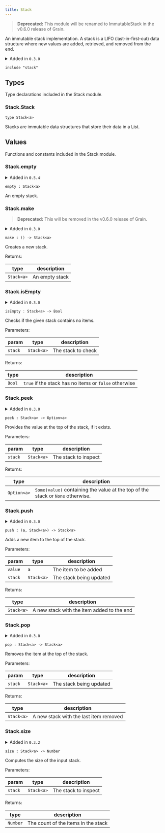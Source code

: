 ```yaml
---
title: Stack
---
```


> **Deprecated:** This module will be renamed to ImmutableStack in the v0.6.0 release of Grain.

An immutable stack implementation. A stack is a LIFO (last-in-first-out) data structure where new values are added, retrieved, and removed from the end.

<details disabled>
<summary tabindex="-1">Added in <code>0.3.0</code></summary>
No other changes yet.
</details>

```grain
include "stack"
```

## Types

Type declarations included in the Stack module.

### Stack.**Stack**

```grain
type Stack<a>
```

Stacks are immutable data structures that store their data in a List.

## Values

Functions and constants included in the Stack module.

### Stack.**empty**

<details disabled>
<summary tabindex="-1">Added in <code>0.5.4</code></summary>
No other changes yet.
</details>

```grain
empty : Stack<a>
```

An empty stack.

### Stack.**make**

> **Deprecated:** This will be removed in the v0.6.0 release of Grain.

<details disabled>
<summary tabindex="-1">Added in <code>0.3.0</code></summary>
No other changes yet.
</details>

```grain
make : () -> Stack<a>
```

Creates a new stack.

Returns:

|type|description|
|----|-----------|
|`Stack<a>`|An empty stack|

### Stack.**isEmpty**

<details disabled>
<summary tabindex="-1">Added in <code>0.3.0</code></summary>
No other changes yet.
</details>

```grain
isEmpty : Stack<a> -> Bool
```

Checks if the given stack contains no items.

Parameters:

|param|type|description|
|-----|----|-----------|
|`stack`|`Stack<a>`|The stack to check|

Returns:

|type|description|
|----|-----------|
|`Bool`|`true` if the stack has no items or `false` otherwise|

### Stack.**peek**

<details>
<summary>Added in <code>0.3.0</code></summary>
<table>
<thead>
<tr><th>version</th><th>changes</th></tr>
</thead>
<tbody>
<tr><td><code>0.3.1</code></td><td>Rename from `head` to `peek`</td></tr>
</tbody>
</table>
</details>

```grain
peek : Stack<a> -> Option<a>
```

Provides the value at the top of the stack, if it exists.

Parameters:

|param|type|description|
|-----|----|-----------|
|`stack`|`Stack<a>`|The stack to inspect|

Returns:

|type|description|
|----|-----------|
|`Option<a>`|`Some(value)` containing the value at the top of the stack or `None` otherwise.|

### Stack.**push**

<details disabled>
<summary tabindex="-1">Added in <code>0.3.0</code></summary>
No other changes yet.
</details>

```grain
push : (a, Stack<a>) -> Stack<a>
```

Adds a new item to the top of the stack.

Parameters:

|param|type|description|
|-----|----|-----------|
|`value`|`a`|The item to be added|
|`stack`|`Stack<a>`|The stack being updated|

Returns:

|type|description|
|----|-----------|
|`Stack<a>`|A new stack with the item added to the end|

### Stack.**pop**

<details disabled>
<summary tabindex="-1">Added in <code>0.3.0</code></summary>
No other changes yet.
</details>

```grain
pop : Stack<a> -> Stack<a>
```

Removes the item at the top of the stack.

Parameters:

|param|type|description|
|-----|----|-----------|
|`stack`|`Stack<a>`|The stack being updated|

Returns:

|type|description|
|----|-----------|
|`Stack<a>`|A new stack with the last item removed|

### Stack.**size**

<details disabled>
<summary tabindex="-1">Added in <code>0.3.2</code></summary>
No other changes yet.
</details>

```grain
size : Stack<a> -> Number
```

Computes the size of the input stack.

Parameters:

|param|type|description|
|-----|----|-----------|
|`stack`|`Stack<a>`|The stack to inspect|

Returns:

|type|description|
|----|-----------|
|`Number`|The count of the items in the stack|

